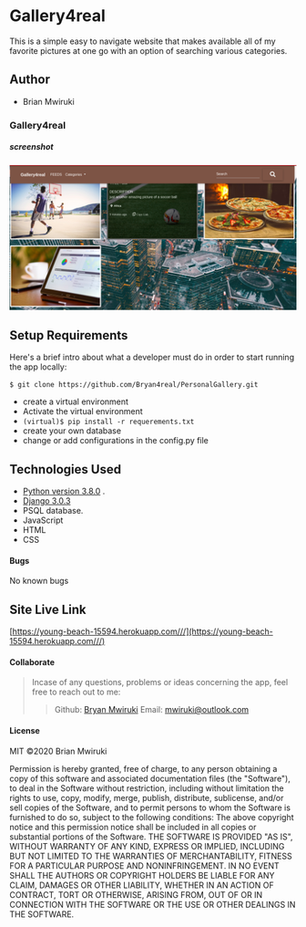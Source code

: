 # Gallery4real

 This is a simple easy to navigate website that makes available all of my favorite pictures at one go with an option of searching various categories.

## Author
* Brian Mwiruki


### Gallery4real
##### screenshot

![alt text](gallery.png)

## Setup Requirements
  Here's a brief intro about what a developer must do in order to start running the app locally:

  ```
  $ git clone https://github.com/Bryan4real/PersonalGallery.git
  ```
  * create a virtual environment
  * Activate the virtual environment
  * ` (virtual)$ pip install -r requerements.txt `
  * create your own database
  * change or add configurations in the config.py file
  

   
## Technologies Used
  * [Python version 3.8.0](https://www.python.org/) . 
  * [Django 3.0.3](https://www.djangoproject.com/)
  * PSQL database.
  * JavaScript
  * HTML
  * CSS

 #### Bugs
No known bugs

## Site Live Link
[https://young-beach-15594.herokuapp.com///](https://young-beach-15594.herokuapp.com///)

#### Collaborate
>Incase of any questions, problems or ideas concerning the app, feel free to reach out to me:
>>Github: [Bryan Mwiruki](https://github.com/Bryan4real)
>>Email: mwiruki@outlook.com

#### License
MIT
&copy;2020 Brian Mwiruki


Permission is hereby granted, free of charge, to any person obtaining a copy
of this software and associated documentation files (the "Software"), to deal
in the Software without restriction, including without limitation the rights
to use, copy, modify, merge, publish, distribute, sublicense, and/or sell
copies of the Software, and to permit persons to whom the Software is
furnished to do so, subject to the following conditions:
The above copyright notice and this permission notice shall be included in all
copies or substantial portions of the Software.
THE SOFTWARE IS PROVIDED "AS IS", WITHOUT WARRANTY OF ANY KIND, EXPRESS OR
IMPLIED, INCLUDING BUT NOT LIMITED TO THE WARRANTIES OF MERCHANTABILITY,
FITNESS FOR A PARTICULAR PURPOSE AND NONINFRINGEMENT. IN NO EVENT SHALL THE
AUTHORS OR COPYRIGHT HOLDERS BE LIABLE FOR ANY CLAIM, DAMAGES OR OTHER
LIABILITY, WHETHER IN AN ACTION OF CONTRACT, TORT OR OTHERWISE, ARISING FROM,
OUT OF OR IN CONNECTION WITH THE SOFTWARE OR THE USE OR OTHER DEALINGS IN THE
SOFTWARE.

